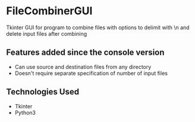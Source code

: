 # FileCombinerGUI
Tkinter GUI for program to combine files with options to delimit with \n and delete input files after combining

## Features added since the console version
- Can use source and destination files from any directory
- Doesn't require separate specification of number of input files

## Technologies Used
- Tkinter
- Python3
